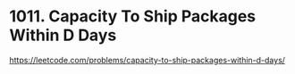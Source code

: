 # 1011. Capacity To Ship Packages Within D Days

https://leetcode.com/problems/capacity-to-ship-packages-within-d-days/